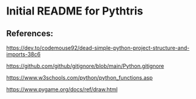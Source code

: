 # Initial README for Pythtris

## References:

https://dev.to/codemouse92/dead-simple-python-project-structure-and-imports-38c6

https://github.com/github/gitignore/blob/main/Python.gitignore

https://www.w3schools.com/python/python_functions.asp

https://www.pygame.org/docs/ref/draw.html